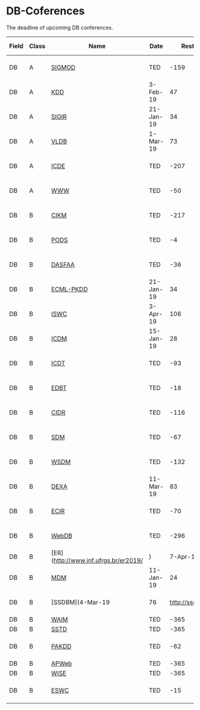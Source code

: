 # DB-Coferences
The deadline of upcoming DB conferences.

Field | Class | Name | Date | Rest Date | Deadline | Is Comming | Date
 ----- | ----- | ------| ---------- | ------ | ------ | ----- | ------  
DB | A | [SIGMOD](http://sigmod2019.org/sigmodcfp) | TED | -159 | FALSE | FALSE | 12-Jul-18
DB | A | [KDD](http://www.kdd.org/kdd2019) | 3-Feb-19 | 47 | TRUE | TRUE | 3-Feb-19
DB | A | [SIGIR](http://sigir.org/sigir2019/submit.html?menu=submit) | 21-Jan-19 | 34 | TRUE | TRUE | 21-Jan-19
DB | A | [VLDB](http://vldb.org/2019/?important-dates) | 1-Mar-19 | 73 | TRUE | TRUE | 1-Mar-19
DB | A | [ICDE](http://conferences.cis.umac.mo/icde2019/) | TED | -207 | FALSE | FALSE | 25-May-18
DB | A | [WWW](https://www2019.thewebconf.org/call-for-papers) | TED | -50 | FALSE | FALSE | 29-Oct-18
DB | B | [CIKM](https://www.cikm2018.units.it/callforpaper.html) | TED | -217 | FALSE | FALSE | 15-May-18
DB | B | [PODS](http://sigmod2019.org/podscfp) | TED | -4 | FALSE | FALSE | 14-Dec-18
DB | B | [DASFAA](https://dasfaa2019.eng.cmu.ac.th/) | TED | -36 | FALSE | FALSE | 12-Nov-18
DB | B | [ECML-PKDD](http://ecmlpkdd2019.org/submissions/journalTrack/) | 21-Jan-19 | 34 | TRUE | TRUE | 21-Jan-19
DB | B | [ISWC](https://iswc2019.semanticweb.org/dates/) | 3-Apr-19 | 106 | FALSE | TRUE | 3-Apr-19
DB | B | [ICDM](http://www.data-mining-forum.de/important_dates.php) | 15-Jan-19 | 28 | TRUE | TRUE | 15-Jan-19
DB | B | [ICDT](http://edbticdt2019.inesc-id.pt/?important_dates) | TED | -93 | FALSE | FALSE | 16-Sep-18
DB | B | [EDBT](http://edbticdt2019.inesc-id.pt/?important_dates) | TED | -18 | FALSE | FALSE | 30-Nov-18
DB | B | [CIDR](http://cidrdb.org/cidr2019/) | TED | -116 | FALSE | FALSE | 24-Aug-18
DB | B | [SDM](https://www.siam.org/Conferences/CM/Main/sdm19) | TED | -67 | FALSE | FALSE | 12-Oct-18
DB | B | [WSDM](http://www.wsdm-conference.org/2019/call-for-papers.php) | TED | -132 | FALSE | FALSE | 8-Aug-18
DB | B | [DEXA](http://www.dexa.org/dexa2019) | 11-Mar-19 | 83 | TRUE | TRUE | 11-Mar-19
DB | B | [ECIR](http://ecir2019.org/important_dates/) | TED | -70 | FALSE | FALSE | 9-Oct-18
DB | B | [WebDB](http://webdb2018.eurecom.fr/) | TED | -296 | FALSE | FALSE | 25-Feb-18
DB | B | [ER](http://www.inf.ufrgs.br/er2019/ | ) | 7-Apr-19 | 110 | FALSE | TRUE | 7-Apr-19
DB | B | [MDM](https://www.comp.hkbu.edu.hk/mdm2019/) | 11-Jan-19 | 24 | TRUE | TRUE | 11-Jan-19
DB | B | [SSDBM](4-Mar-19 | 76 | http://ssdbm.org/) | TRUE | TRUE | 4-Mar-19
DB | B | [WAIM]() | TED | -365 | FALSE | FALSE | TED
DB | B | [SSTD]() | TED | -365 | FALSE | FALSE | TED
DB | B | [PAKDD](http://pakdd2019.medmeeting.org/Content/92892) | TED | -62 | FALSE | FALSE | 17-Oct-18
DB | B | [APWeb]() | TED | -365 | FALSE | FALSE | TED
DB | B | [WISE]() | TED | -365 | FALSE | FALSE | TED
DB | B | [ESWC](https://2019.eswc-conferences.org/important-dates/) | TED | -15 | FALSE | FALSE | 3-Dec-18
